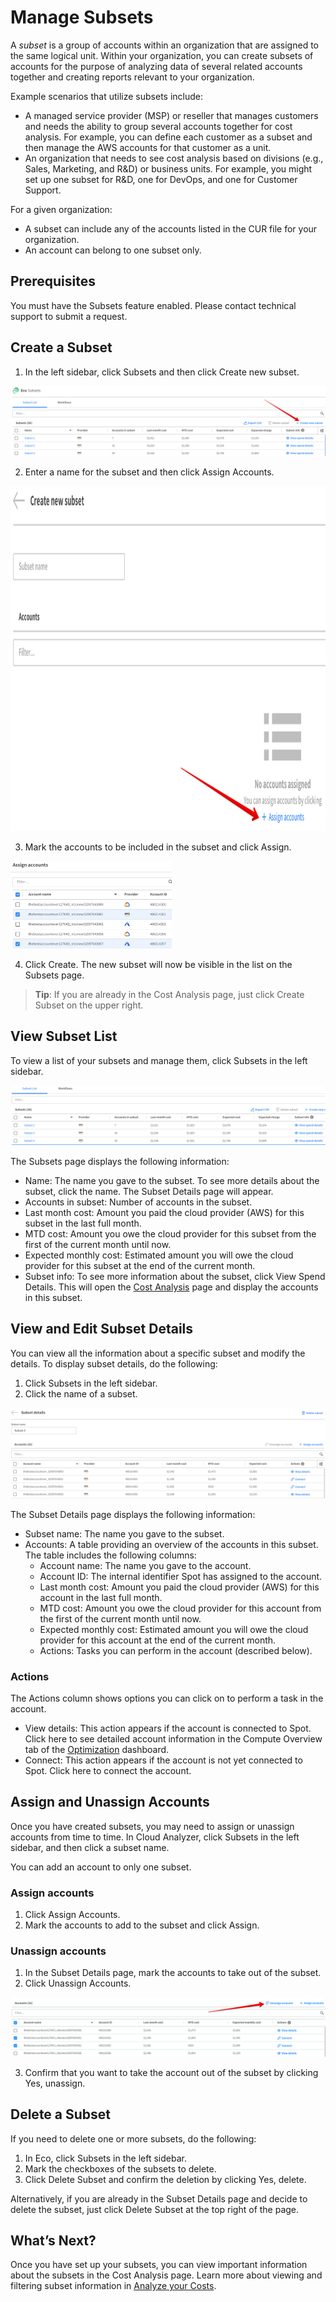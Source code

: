 # Manage Subsets

A *subset* is a group of accounts within an organization that are assigned to the same logical unit. Within your organization, you can create subsets of accounts for the purpose of analyzing data of several related accounts together and creating reports relevant to your organization.

Example scenarios that utilize subsets include:
- A managed service provider (MSP) or reseller that manages customers and needs the ability to group several accounts together for cost analysis. For example, you can define each customer as a subset and then manage the AWS accounts for that customer as a unit.
- An organization that needs to see cost analysis based on divisions (e.g., Sales, Marketing, and R&D) or business units.  For example, you might set up one subset for R&D, one for  DevOps, and one for Customer Support.

For a given organization:
- A subset can include any of the accounts listed in the CUR file for your organization.
- An account can belong to one subset only.

## Prerequisites

You must have the Subsets feature enabled. Please contact technical support to submit a request.

## Create a Subset
1. In the left sidebar, click Subsets and then click Create new subset.

<img src="/eco/_media/tutorials-manage-subsets-01.png" />

2. Enter a name for the subset and then click Assign Accounts.

<img src="/eco/_media/tutorials-manage-subsets-02.png" width="1068" height="552" />

3. Mark the accounts to be included in the subset and click Assign.

<img src="/eco/_media/tutorials-manage-subsets-03.png" width="258" height="140" />

4. Click Create. The new subset will now be visible in the list on the Subsets page.

> **Tip**: If you are already in the Cost Analysis page, just click Create Subset on the upper right.

## View Subset List

To view a list of your subsets and manage them, click Subsets in the left sidebar.

<img src="/eco/_media/tutorials-manage-subsets-04.png" />

The Subsets page displays the following information:
- Name: The name you gave to the subset. To see more details about the subset, click the name. The Subset Details page will appear.
- Accounts in subset: Number of accounts in the subset.
- Last month cost: Amount you paid the cloud provider (AWS) for this subset in the last full month.
- MTD cost: Amount you owe the cloud provider for this subset from the first of the current month until now.
- Expected monthly cost: Estimated amount you will owe the cloud provider for this subset at the end of the current month.
- Subset info: To see more information about the subset, click View Spend Details. This will open the [Cost Analysis](cloud-analyzer/tutorials/analyze-your-costs.md) page and display the accounts in this subset.

## View and Edit Subset Details

You can view all the information about a specific subset and modify the details. To display subset details, do the following:
1. Click Subsets in the left sidebar.
2. Click the name of a subset.

<img src="/eco/_media/tutorials-manage-subsets-05.png" />

The Subset Details page displays the following information:
- Subset name: The name you gave to the subset.
- Accounts: A table providing an overview of the accounts in this subset. The table includes the following columns:
  - Account name: The name you gave to the account.
  - Account ID: The internal identifier Spot has assigned to the account.
  - Last month cost: Amount you paid the cloud provider (AWS) for this account in the last full month.
  - MTD cost: Amount you owe the cloud provider for this account from the first of the current month until now.
  - Expected monthly cost: Estimated amount you will owe the cloud provider for this account at the end of the current month.
  - Actions: Tasks you can perform in the account (described below).

### Actions

The Actions column shows options you can click on to perform a task in the account.
- View details: This action appears if the account is connected to Spot. Click here to see detailed account information in the Compute Overview tab of the [Optimization](cloud-analyzer/tutorials/use-optimization-dashboard/) dashboard.
- Connect: This action appears if the account is not yet connected to Spot. Click here to connect the account.

## Assign and Unassign Accounts

Once you have created subsets, you may need to assign or unassign accounts from time to time. In Cloud Analyzer, click Subsets in the left sidebar, and then click a subset name.

You can add an account to only one subset.

### Assign accounts
1. Click Assign Accounts.
2. Mark the accounts to add to the subset and click Assign.

### Unassign accounts
1. In the Subset Details page, mark the accounts to take out of the subset.
2. Click Unassign Accounts.

<img src="/eco/_media/tutorials-manage-subsets-06.png" />

3. Confirm that you want to take the account out of the subset by clicking Yes, unassign.

## Delete a Subset

If you need to delete one or more subsets, do the following:
1. In Eco, click Subsets in the left sidebar.
2. Mark the checkboxes of the subsets to delete.
3. Click Delete Subset and confirm the deletion by clicking Yes, delete.

Alternatively, if you are already in the Subset Details page and decide to delete the subset, just click Delete Subset at the top right of the page.

## What’s Next?

Once you have set up your subsets, you can view important information about the subsets in the Cost Analysis page. Learn more about viewing and filtering subset information in [Analyze your Costs](cloud-analyzer/tutorials/analyze-your-costs.md).
